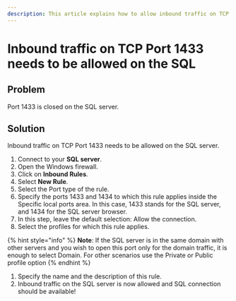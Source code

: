 ```yaml
---
description: This article explains how to allow inbound traffic on TCP port 1433.
---
```


# Inbound traffic on TCP Port 1433 needs to be allowed on the SQL

## Problem

Port 1433 is closed on the SQL server.

## Solution

Inbound traffic on TCP Port 1433 needs to be allowed on the SQL server.

1. Connect to your **SQL server**.   
2. Open the Windows firewall.   
3. Click on **Inbound Rules**.  
4. Select **New Rule**.   
5. Select the Port type of the rule.   
6. Specify the ports 1433 and 1434 to which this rule applies inside the Specific local ports area. In this case, 1433 stands for the SQL server, and 1434 for the SQL server browser.   
7. In this step, leave the default selection: Allow the connection.   
8. Select the profiles for which this rule applies.

{% hint style="info" %}
**Note**: If the SQL server is in the same domain with other servers and you wish to open this port only for the domain traffic, it is enough to select Domain. For other scenarios use the Private or Public profile option
{% endhint %}

1. Specify the name and the description of this rule.  
2. Inbound traffic on the SQL server is now allowed and SQL connection should be available!

